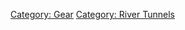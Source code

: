 [Category: Gear](Category:_Gear "wikilink") [Category: River
Tunnels](Category:_River_Tunnels "wikilink")
